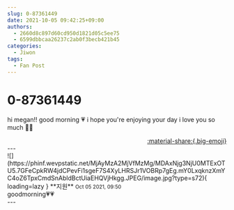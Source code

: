```yaml
---
slug: 0-87361449
date: 2021-10-05 09:42:25+09:00
authors:
  - 2660d8c897d60cd950d1821d05c5ee75
  - 6599dbbcaa26237c2ab0f3becb421b45
categories:
  - Jiwon
tags:
  - Fan Post
---
```


# 0-87361449

<div class="post-container" markdown="1">
<div class="content-container md-sidebar__scrollwrap" markdown="1">

hi megan!! good morning 💗 i hope you're enjoying your day i love you so much 🥰🥰

</div>
</div>

<div style="text-align: right;" markdown="1">
<a href="https://weverse.io/fromis9/fanpost/0-87361449" style="text-align: right;">:material-share:{.big-emoji}</a>
</div>
---

<div class="comments-container md-sidebar__scrollwrap" markdown="1">
<div class="comment" markdown="1">
<div class='id-container' markdown="1">
![](https://phinf.wevpstatic.net/MjAyMzA2MjVfMzMg/MDAxNjg3NjU0MTExOTU5.7GFeCpkRW4jdCPevFi1sgeF7S4XyLHRSJr1VOBRp7gEg.mY0LxqknzXmYC4oZ6TpxCmdSnAbldBctUiaEHQVjHkgg.JPEG/image.jpg?type=s72){ loading=lazy }
**<span class="artist">지원</span>** <small>Oct 05 2021, 09:50</small><br>
</div>
<div class='comment-body' markdown="1">
goodmorning💗💗 
</div>
</div>
</div>
---
